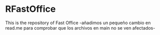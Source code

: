 # RFastOffice
This is the repository of Fast Office
-añadimos un pequeño cambio en read.me para comprobar que los archivos en main no se ven afectados-
